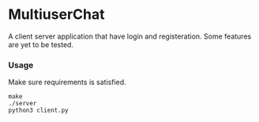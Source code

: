 # MultiuserChat

A client server application that have login and registeration.
Some features are yet to be tested.

### Usage

Make sure requirements is satisfied.

```
make
./server
python3 client.py
```
